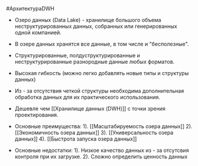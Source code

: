 #АрхитектураDWH 

* Озеро данных (Data Lake) - хранилище большого объема неструктурированных данных, собранных или генерированных одной компанией.

* В озере данных хранятся все данные, в том числе и "бесполезные".
* Структурированные, полдуструктурированные и неструктурированные разнородные данные любых форматов.
* Высокая гибкость (можно легко добавлять новые типы и структуры данных)
* Из - за отсутствия четкой структуры необходима дополнительная обработка данных для их практического использования.
* Дешевле чем [[Хранилище данных (DWH)]] с точки зрения проектирования.

* Основные преимущества:
	1). [[Масштабируемость озера данных]]
	2). [[Экономичность озера данных]]
	3). [[Универсальность озера данных]]
	4). [[Быстрота запуска озера данных]]

* Основные недостатки:
	1). Низкое качество данных из - за отсутсвия контроля при их загрузке.
	2). Сложно определить ценность данных